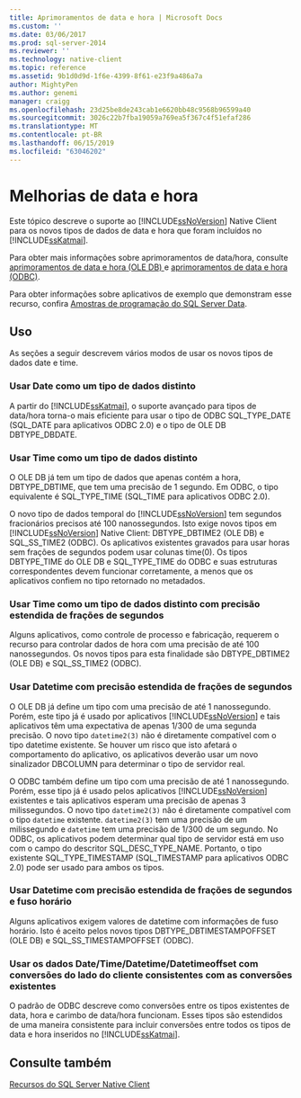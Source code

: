 ```yaml
---
title: Aprimoramentos de data e hora | Microsoft Docs
ms.custom: ''
ms.date: 03/06/2017
ms.prod: sql-server-2014
ms.reviewer: ''
ms.technology: native-client
ms.topic: reference
ms.assetid: 9b1d0d9d-1f6e-4399-8f61-e23f9a486a7a
author: MightyPen
ms.author: genemi
manager: craigg
ms.openlocfilehash: 23d25be8de243cab1e6620bb48c9568b96599a40
ms.sourcegitcommit: 3026c22b7fba19059a769ea5f367c4f51efaf286
ms.translationtype: MT
ms.contentlocale: pt-BR
ms.lasthandoff: 06/15/2019
ms.locfileid: "63046202"
---
```

# <a name="date-and-time-improvements"></a>Melhorias de data e hora
  Este tópico descreve o suporte ao [!INCLUDE[ssNoVersion](../../../includes/ssnoversion-md.md)] Native Client para os novos tipos de dados de data e hora que foram incluídos no [!INCLUDE[ssKatmai](../../../includes/sskatmai-md.md)].  
  
 Para obter mais informações sobre aprimoramentos de data/hora, consulte [aprimoramentos de data e hora &#40;OLE DB&#41; ](../../native-client-ole-db-date-time/date-and-time-improvements-ole-db.md) e [aprimoramentos de data e hora &#40;ODBC&#41;](../../native-client-odbc-date-time/date-and-time-improvements-odbc.md).  
  
 Para obter informações sobre aplicativos de exemplo que demonstram esse recurso, confira [Amostras de programação do SQL Server Data](http://msftdpprodsamples.codeplex.com/).  
  
## <a name="usage"></a>Uso  
 As seções a seguir descrevem vários modos de usar os novos tipos de dados date e time.  
  
### <a name="use-date-as-a-distinct-data-type"></a>Usar Date como um tipo de dados distinto  
 A partir do [!INCLUDE[ssKatmai](../../../includes/sskatmai-md.md)], o suporte avançado para tipos de data/hora torna-o mais eficiente para usar o tipo de ODBC SQL_TYPE_DATE (SQL_DATE para aplicativos ODBC 2.0) e o tipo de OLE DB DBTYPE_DBDATE.  
  
### <a name="use-time-as-a-distinct-data-type"></a>Usar Time como um tipo de dados distinto  
 O OLE DB já tem um tipo de dados que apenas contém a hora, DBTYPE_DBTIME, que tem uma precisão de 1 segundo. Em ODBC, o tipo equivalente é SQL_TYPE_TIME (SQL_TIME para aplicativos ODBC 2.0).  
  
 O novo tipo de dados temporal do [!INCLUDE[ssNoVersion](../../../includes/ssnoversion-md.md)] tem segundos fracionários precisos até 100 nanossegundos. Isto exige novos tipos em [!INCLUDE[ssNoVersion](../../../includes/ssnoversion-md.md)] Native Client: DBTYPE_DBTIME2 (OLE DB) e SQL_SS_TIME2 (ODBC). Os aplicativos existentes gravados para usar horas sem frações de segundos podem usar colunas time(0). Os tipos DBTYPE_TIME do OLE DB e SQL_TYPE_TIME do ODBC e suas estruturas correspondentes devem funcionar corretamente, a menos que os aplicativos confiem no tipo retornado no metadados.  
  
### <a name="use-time-as-a-distinct-data-type-with-extended-fractional-seconds-precision"></a>Usar Time como um tipo de dados distinto com precisão estendida de frações de segundos  
 Alguns aplicativos, como controle de processo e fabricação, requerem o recurso para controlar dados de hora com uma precisão de até 100 nanossegundos. Os novos tipos para esta finalidade são DBTYPE_DBTIME2 (OLE DB) e SQL_SS_TIME2 (ODBC).  
  
### <a name="use-datetime-with-extended-fractional-seconds-precision"></a>Usar Datetime com precisão estendida de frações de segundos  
 O OLE DB já define um tipo com uma precisão de até 1 nanossegundo. Porém, este tipo já é usado por aplicativos [!INCLUDE[ssNoVersion](../../../includes/ssnoversion-md.md)] e tais aplicativos têm uma expectativa de apenas 1/300 de uma segunda precisão. O novo tipo `datetime2(3)` não é diretamente compatível com o tipo datetime existente. Se houver um risco que isto afetará o comportamento do aplicativo, os aplicativos deverão usar um novo sinalizador DBCOLUMN para determinar o tipo de servidor real.  
  
 O ODBC também define um tipo com uma precisão de até 1 nanossegundo. Porém, esse tipo já é usado pelos aplicativos [!INCLUDE[ssNoVersion](../../../includes/ssnoversion-md.md)] existentes e tais aplicativos esperam uma precisão de apenas 3 milissegundos. O novo tipo `datetime2(3)` não é diretamente compatível com o tipo `datetime` existente. `datetime2(3)` tem uma precisão de um milissegundo e `datetime` tem uma precisão de 1/300 de um segundo. No ODBC, os aplicativos podem determinar qual tipo de servidor está em uso com o campo do descritor SQL_DESC_TYPE_NAME. Portanto, o tipo existente SQL_TYPE_TIMESTAMP (SQL_TIMESTAMP para aplicativos ODBC 2.0) pode ser usado para ambos os tipos.  
  
### <a name="use-datetime-with-extended-fractional-seconds-precision-and-timezone"></a>Usar Datetime com precisão estendida de frações de segundos e fuso horário  
 Alguns aplicativos exigem valores de datetime com informações de fuso horário. Isto é aceito pelos novos tipos DBTYPE_DBTIMESTAMPOFFSET (OLE DB) e SQL_SS_TIMESTAMPOFFSET (ODBC).  
  
### <a name="use-datetimedatetimedatetimeoffset-data-with-client-side-conversions-consistent-with-existing-conversions"></a>Usar os dados Date/Time/Datetime/Datetimeoffset com conversões do lado do cliente consistentes com as conversões existentes  
 O padrão de ODBC descreve como conversões entre os tipos existentes de data, hora e carimbo de data/hora funcionam. Esses tipos são estendidos de uma maneira consistente para incluir conversões entre todos os tipos de data e hora inseridos no [!INCLUDE[ssKatmai](../../../includes/sskatmai-md.md)].  
  
## <a name="see-also"></a>Consulte também  
 [Recursos do SQL Server Native Client](sql-server-native-client-features.md)  
  
  
